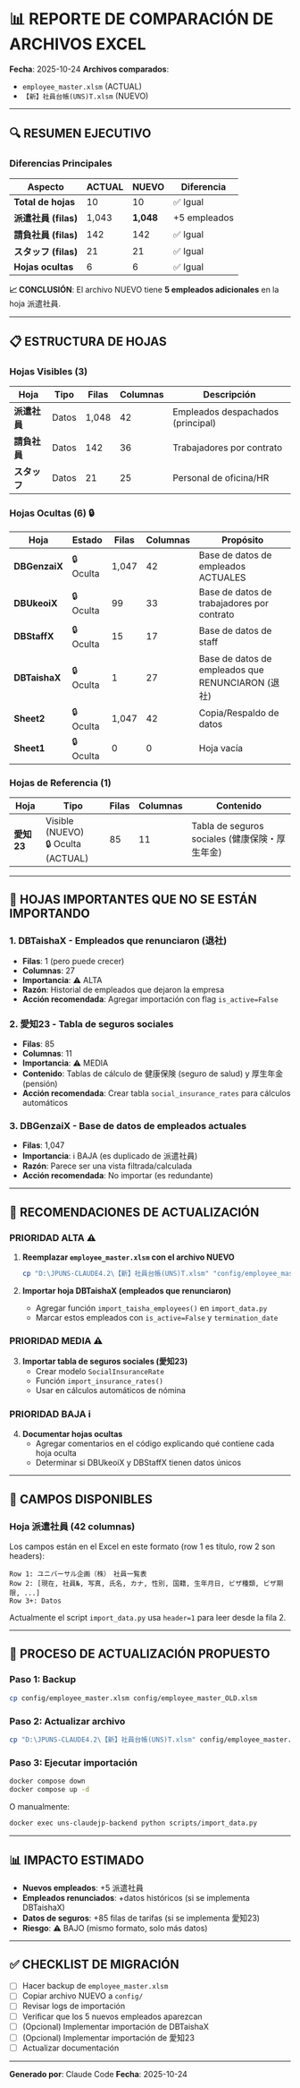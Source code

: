 # 📊 REPORTE DE COMPARACIÓN DE ARCHIVOS EXCEL

**Fecha**: 2025-10-24
**Archivos comparados**:
- `employee_master.xlsm` (ACTUAL)
- `【新】社員台帳(UNS)T.xlsm` (NUEVO)

---

## 🔍 RESUMEN EJECUTIVO

### Diferencias Principales

| Aspecto | ACTUAL | NUEVO | Diferencia |
|---------|--------|-------|------------|
| **Total de hojas** | 10 | 10 | ✅ Igual |
| **派遣社員 (filas)** | 1,043 | **1,048** | +5 empleados |
| **請負社員 (filas)** | 142 | 142 | ✅ Igual |
| **スタッフ (filas)** | 21 | 21 | ✅ Igual |
| **Hojas ocultas** | 6 | 6 | ✅ Igual |

**📈 CONCLUSIÓN**: El archivo NUEVO tiene **5 empleados adicionales** en la hoja 派遣社員.

---

## 📋 ESTRUCTURA DE HOJAS

### Hojas Visibles (3)

| Hoja | Tipo | Filas | Columnas | Descripción |
|------|------|-------|----------|-------------|
| **派遣社員** | Datos | 1,048 | 42 | Empleados despachados (principal) |
| **請負社員** | Datos | 142 | 36 | Trabajadores por contrato |
| **スタッフ** | Datos | 21 | 25 | Personal de oficina/HR |

### Hojas Ocultas (6) 🔒

| Hoja | Estado | Filas | Columnas | Propósito |
|------|--------|-------|----------|-----------|
| **DBGenzaiX** | 🔒 Oculta | 1,047 | 42 | Base de datos de empleados ACTUALES |
| **DBUkeoiX** | 🔒 Oculta | 99 | 33 | Base de datos de trabajadores por contrato |
| **DBStaffX** | 🔒 Oculta | 15 | 17 | Base de datos de staff |
| **DBTaishaX** | 🔒 Oculta | 1 | 27 | Base de datos de empleados que RENUNCIARON (退社) |
| **Sheet2** | 🔒 Oculta | 1,047 | 42 | Copia/Respaldo de datos |
| **Sheet1** | 🔒 Oculta | 0 | 0 | Hoja vacía |

### Hojas de Referencia (1)

| Hoja | Tipo | Filas | Columnas | Contenido |
|------|------|-------|----------|-----------|
| **愛知23** | Visible (NUEVO)<br>🔒 Oculta (ACTUAL) | 85 | 11 | Tabla de seguros sociales (健康保険・厚生年金) |

---

## 🎯 HOJAS IMPORTANTES QUE NO SE ESTÁN IMPORTANDO

### 1. **DBTaishaX** - Empleados que renunciaron (退社)
- **Filas**: 1 (pero puede crecer)
- **Columnas**: 27
- **Importancia**: ⚠️ ALTA
- **Razón**: Historial de empleados que dejaron la empresa
- **Acción recomendada**: Agregar importación con flag `is_active=False`

### 2. **愛知23** - Tabla de seguros sociales
- **Filas**: 85
- **Columnas**: 11
- **Importancia**: ⚠️ MEDIA
- **Contenido**: Tablas de cálculo de 健康保険 (seguro de salud) y 厚生年金 (pensión)
- **Acción recomendada**: Crear tabla `social_insurance_rates` para cálculos automáticos

### 3. **DBGenzaiX** - Base de datos de empleados actuales
- **Filas**: 1,047
- **Importancia**: ℹ️ BAJA (es duplicado de 派遣社員)
- **Razón**: Parece ser una vista filtrada/calculada
- **Acción recomendada**: No importar (es redundante)

---

## 🚀 RECOMENDACIONES DE ACTUALIZACIÓN

### PRIORIDAD ALTA ⚠️

1. **Reemplazar `employee_master.xlsm` con el archivo NUEVO**
   ```bash
   cp "D:\JPUNS-CLAUDE4.2\【新】社員台帳(UNS)T.xlsm" "config/employee_master.xlsm"
   ```

2. **Importar hoja DBTaishaX (empleados que renunciaron)**
   - Agregar función `import_taisha_employees()` en `import_data.py`
   - Marcar estos empleados con `is_active=False` y `termination_date`

### PRIORIDAD MEDIA ⚠️

3. **Importar tabla de seguros sociales (愛知23)**
   - Crear modelo `SocialInsuranceRate`
   - Función `import_insurance_rates()`
   - Usar en cálculos automáticos de nómina

### PRIORIDAD BAJA ℹ️

4. **Documentar hojas ocultas**
   - Agregar comentarios en el código explicando qué contiene cada hoja oculta
   - Determinar si DBUkeoiX y DBStaffX tienen datos únicos

---

## 📝 CAMPOS DISPONIBLES

### Hoja 派遣社員 (42 columnas)

Los campos están en el Excel en este formato (row 1 es título, row 2 son headers):

```
Row 1: ユニバーサル企画（株）　社員一覧表
Row 2: [現在, 社員№, 写真, 氏名, カナ, 性別, 国籍, 生年月日, ビザ種類, ビザ期限, ...]
Row 3+: Datos
```

Actualmente el script `import_data.py` usa `header=1` para leer desde la fila 2.

---

## 🔄 PROCESO DE ACTUALIZACIÓN PROPUESTO

### Paso 1: Backup
```bash
cp config/employee_master.xlsm config/employee_master_OLD.xlsm
```

### Paso 2: Actualizar archivo
```bash
cp "D:\JPUNS-CLAUDE4.2\【新】社員台帳(UNS)T.xlsm" config/employee_master.xlsm
```

### Paso 3: Ejecutar importación
```bash
docker compose down
docker compose up -d
```

O manualmente:
```bash
docker exec uns-claudejp-backend python scripts/import_data.py
```

---

## 📊 IMPACTO ESTIMADO

- **Nuevos empleados**: +5 派遣社員
- **Empleados renunciados**: +datos históricos (si se implementa DBTaishaX)
- **Datos de seguros**: +85 filas de tarifas (si se implementa 愛知23)
- **Riesgo**: ⚠️ BAJO (mismo formato, solo más datos)

---

## ✅ CHECKLIST DE MIGRACIÓN

- [ ] Hacer backup de `employee_master.xlsm`
- [ ] Copiar archivo NUEVO a `config/`
- [ ] Revisar logs de importación
- [ ] Verificar que los 5 nuevos empleados aparezcan
- [ ] (Opcional) Implementar importación de DBTaishaX
- [ ] (Opcional) Implementar importación de 愛知23
- [ ] Actualizar documentación

---

**Generado por**: Claude Code
**Fecha**: 2025-10-24
